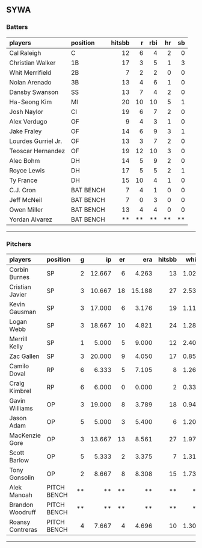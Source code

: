 ## SYWA

### Batters

 
|players             |position  | hitsbb|  r| rbi| hr| sb| 
|:-------------------|:---------|------:|--:|---:|--:|--:| 
|Cal Raleigh         |C         |     12|  6|   4|  2|  0| 
|Christian Walker    |1B        |     17|  3|   5|  1|  3| 
|Whit Merrifield     |2B        |      7|  2|   2|  0|  0| 
|Nolan Arenado       |3B        |     13|  4|   6|  1|  0| 
|Dansby Swanson      |SS        |     13|  7|   4|  2|  0| 
|Ha-Seong Kim        |MI        |     20| 10|  10|  5|  1| 
|Josh Naylor         |CI        |     19|  6|   7|  2|  0| 
|Alex Verdugo        |OF        |      9|  4|   3|  1|  0| 
|Jake Fraley         |OF        |     14|  6|   9|  3|  1| 
|Lourdes Gurriel Jr. |OF        |     13|  3|   7|  2|  0| 
|Teoscar Hernandez   |OF        |     19| 12|  10|  3|  0| 
|Alec Bohm           |DH        |     14|  5|   9|  2|  0| 
|Royce Lewis         |DH        |     17|  5|   5|  2|  1| 
|Ty France           |DH        |     15| 10|   4|  1|  0| 
|C.J. Cron           |BAT BENCH |      7|  4|   1|  0|  0| 
|Jeff McNeil         |BAT BENCH |      7|  0|   3|  0|  0| 
|Owen Miller         |BAT BENCH |     13|  4|   4|  0|  0| 
|Yordan Alvarez      |BAT BENCH |     **| **|  **| **| **| 


* * *

### Pitchers

 
|players          |position    |  g|     ip| er|    era| hitsbb|  whip| so|  w| sv| 
|:----------------|:-----------|--:|------:|--:|------:|------:|-----:|--:|--:|--:| 
|Corbin Burnes    |SP          |  2| 12.667|  6|  4.263|     13| 1.026| 10|  1|  0| 
|Cristian Javier  |SP          |  3| 10.667| 18| 15.188|     27| 2.531|  6|  0|  0| 
|Kevin Gausman    |SP          |  3| 17.000|  6|  3.176|     19| 1.118| 25|  1|  0| 
|Logan Webb       |SP          |  3| 18.667| 10|  4.821|     24| 1.286| 21|  1|  0| 
|Merrill Kelly    |SP          |  1|  5.000|  5|  9.000|     12| 2.400|  2|  0|  0| 
|Zac Gallen       |SP          |  3| 20.000|  9|  4.050|     17| 0.850| 20|  2|  0| 
|Camilo Doval     |RP          |  6|  6.333|  5|  7.105|      8| 1.263|  8|  0|  5| 
|Craig Kimbrel    |RP          |  6|  6.000|  0|  0.000|      2| 0.333| 10|  0|  2| 
|Gavin Williams   |OP          |  3| 19.000|  8|  3.789|     18| 0.947| 12|  0|  0| 
|Jason Adam       |OP          |  5|  5.000|  3|  5.400|      6| 1.200|  5|  0|  0| 
|MacKenzie Gore   |OP          |  3| 13.667| 13|  8.561|     27| 1.976| 20|  1|  0| 
|Scott Barlow     |OP          |  5|  5.333|  2|  3.375|      7| 1.312|  7|  0|  3| 
|Tony Gonsolin    |OP          |  2|  8.667|  8|  8.308|     15| 1.731|  6|  0|  0| 
|Alek Manoah      |PITCH BENCH | **|     **| **|     **|     **|    **| **| **| **| 
|Brandon Woodruff |PITCH BENCH | **|     **| **|     **|     **|    **| **| **| **| 
|Roansy Contreras |PITCH BENCH |  4|  7.667|  4|  4.696|     10| 1.304|  8|  0|  1| 


* * *


